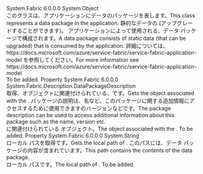 <Type Name="DataPackage" FullName="System.Fabric.DataPackage">
  <TypeSignature Language="C#" Value="public sealed class DataPackage" />
  <TypeSignature Language="ILAsm" Value=".class public auto ansi sealed beforefieldinit DataPackage extends System.Object" />
  <TypeSignature Language="DocId" Value="T:System.Fabric.DataPackage" />
  <TypeSignature Language="VB.NET" Value="Public NotInheritable Class DataPackage" />
  <TypeSignature Language="F#" Value="type DataPackage = class" />
  <AssemblyInfo>
    <AssemblyName>System.Fabric</AssemblyName>
    <AssemblyVersion>6.0.0.0</AssemblyVersion>
  </AssemblyInfo>
  <Base>
    <BaseTypeName>System.Object</BaseTypeName>
  </Base>
  <Interfaces />
  <Docs>
    <summary>
      <para><span data-ttu-id="c10f5-101">このクラスは、アプリケーションにデータのパッケージを表します。</span><span class="sxs-lookup"><span data-stu-id="c10f5-101">This class represents a data package in the application.</span></span> <span data-ttu-id="c10f5-102">静的なデータの (アップグレードすることができます)。 アプリケーションによって使用される、データ パッケージで構成されます。</span><span class="sxs-lookup"><span data-stu-id="c10f5-102">A data package consists of static data (that can be upgraded) that is consumed by the application.</span></span> <span data-ttu-id="c10f5-103">詳細については、https://docs.microsoft.com/azure/service-fabric/service-fabric-application-model を参照してください。</span><span class="sxs-lookup"><span data-stu-id="c10f5-103">For more information see https://docs.microsoft.com/azure/service-fabric/service-fabric-application-model</span></span></para>
    </summary>
    <remarks>To be added.</remarks>
  </Docs>
  <Members>
    <Member MemberName="Description">
      <MemberSignature Language="C#" Value="public System.Fabric.Description.DataPackageDescription Description { get; }" />
      <MemberSignature Language="ILAsm" Value=".property instance class System.Fabric.Description.DataPackageDescription Description" />
      <MemberSignature Language="DocId" Value="P:System.Fabric.DataPackage.Description" />
      <MemberSignature Language="VB.NET" Value="Public ReadOnly Property Description As DataPackageDescription" />
      <MemberSignature Language="F#" Value="member this.Description : System.Fabric.Description.DataPackageDescription" Usage="System.Fabric.DataPackage.Description" />
      <MemberType>Property</MemberType>
      <AssemblyInfo>
        <AssemblyName>System.Fabric</AssemblyName>
        <AssemblyVersion>6.0.0.0</AssemblyVersion>
      </AssemblyInfo>
      <ReturnValue>
        <ReturnType>System.Fabric.Description.DataPackageDescription</ReturnType>
      </ReturnValue>
      <Docs>
        <summary>
          <para><span data-ttu-id="c10f5-104">取得、<see cref="T:System.Fabric.Description.PackageDescription" />オブジェクトに関連付けられている、<see cref="T:System.Fabric.DataPackage" />です。</span><span class="sxs-lookup"><span data-stu-id="c10f5-104">Gets the <see cref="T:System.Fabric.Description.PackageDescription" /> object associated with the <see cref="T:System.Fabric.DataPackage" />.</span></span> <span data-ttu-id="c10f5-105">パッケージの説明は、名など、このパッケージに関する追加情報にアクセスするために使用できますのバージョンなどです。</span><span class="sxs-lookup"><span data-stu-id="c10f5-105">The package description can be used to access additional information about this package such as the name, version etc.</span></span> </para>
        </summary>
        <value>
          <para><span data-ttu-id="c10f5-106"><see cref="T:System.Fabric.Description.PackageDescription" /> に関連付けられている <see cref="T:System.Fabric.DataPackage" /> オブジェクト。</span><span class="sxs-lookup"><span data-stu-id="c10f5-106">The <see cref="T:System.Fabric.Description.PackageDescription" /> object associated with the <see cref="T:System.Fabric.DataPackage" />.</span></span></para>
        </value>
        <remarks>To be added.</remarks>
      </Docs>
    </Member>
    <Member MemberName="Path">
      <MemberSignature Language="C#" Value="public string Path { get; }" />
      <MemberSignature Language="ILAsm" Value=".property instance string Path" />
      <MemberSignature Language="DocId" Value="P:System.Fabric.DataPackage.Path" />
      <MemberSignature Language="VB.NET" Value="Public ReadOnly Property Path As String" />
      <MemberSignature Language="F#" Value="member this.Path : string" Usage="System.Fabric.DataPackage.Path" />
      <MemberType>Property</MemberType>
      <AssemblyInfo>
        <AssemblyName>System.Fabric</AssemblyName>
        <AssemblyVersion>6.0.0.0</AssemblyVersion>
      </AssemblyInfo>
      <ReturnValue>
        <ReturnType>System.String</ReturnType>
      </ReturnValue>
      <Docs>
        <summary>
          <para><span data-ttu-id="c10f5-107">ローカル パスを取得<see cref="T:System.Fabric.DataPackage" />です。</span><span class="sxs-lookup"><span data-stu-id="c10f5-107">Gets the local path of <see cref="T:System.Fabric.DataPackage" />.</span></span> <span data-ttu-id="c10f5-108">このパスには、データ パッケージの内容が含まれています。</span><span class="sxs-lookup"><span data-stu-id="c10f5-108">This path contains the contents of the data package.</span></span></para>
        </summary>
        <value>
          <para><span data-ttu-id="c10f5-109">ローカル パス<see cref="T:System.Fabric.DataPackage" />です。</span><span class="sxs-lookup"><span data-stu-id="c10f5-109">The local path of <see cref="T:System.Fabric.DataPackage" />.</span></span></para>
        </value>
        <remarks>To be added.</remarks>
      </Docs>
    </Member>
  </Members>
</Type>